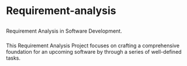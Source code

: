 # Requirement-analysis
## 
Requirement Analysis in Software Development.
### 
This Requirement Analysis Project focuses on crafting a comprehensive foundation for an upcoming software by through a series of well-defined tasks.
